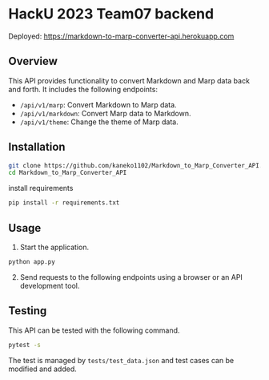 # HackU 2023 Team07 backend

Deployed: https://markdown-to-marp-converter-api.herokuapp.com

## Overview

This API provides functionality to convert Markdown and Marp data back and forth. It includes the following endpoints:

- `/api/v1/marp`: Convert Markdown to Marp data.
- `/api/v1/markdown`: Convert Marp data to Markdown.
- `/api/v1/theme`: Change the theme of Marp data.

## Installation

```bash
git clone https://github.com/kaneko1102/Markdown_to_Marp_Converter_API.git
cd Markdown_to_Marp_Converter_API
```

install requirements

```bash
pip install -r requirements.txt
```

## Usage

1. Start the application.

```bash
python app.py
```

2. Send requests to the following endpoints using a browser or an API development tool.

## Testing

This API can be tested with the following command.

```bash
pytest -s
```

The test is managed by `tests/test_data.json` and test cases can be modified and added.
